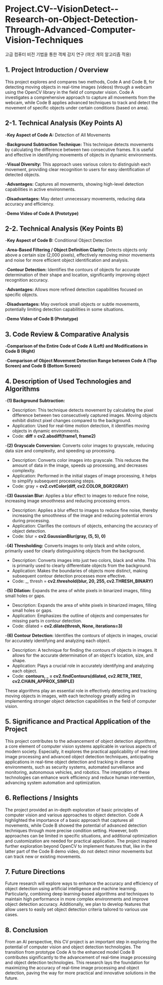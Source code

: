 # Project.CV--VisionDetect--Research-on-Object-Detection-Through-Advanced-Computer-Vision-Techniques
고급 컴퓨터 비전 기법을 통한 객체 감지 연구 (여섯 개의 알고리즘 적용)





## 1. Project Introduction / Overview

This project explores and compares two methods, Code A and Code B, for detecting moving objects in real-time images (videos) through a webcam using the OpenCV library in the field of computer vision. Code A investigates a comprehensive approach to capture all movements from the webcam, while Code B applies advanced techniques to track and detect the movement of specific objects under certain conditions (based on area).



## 2-1. Technical Analysis (Key Points A)

-**Key Aspect of Code A:** Detection of All Movements

-**Background Subtraction Technique:** This technique detects movements by calculating the difference between two consecutive frames. It is useful and effective in identifying movements of objects in dynamic environments.

-**Visual Diversity:** This approach uses various colors to distinguish each movement, providing clear recognition to users for easy identification of detected objects.

-**Advantages:** Captures all movements, showing high-level detection capabilities in active environments.

-**Disadvantages:** May detect unnecessary movements, reducing data accuracy and efficiency.

-**Demo Video of Code A (Prototype)**





## 2-2. Technical Analysis (Key Points B)

-**Key Aspect of Code B:** Conditional Object Detection

-**Area-Based Filtering / Object Definition Clarity:** Detects objects only above a certain size (2,000 pixels), effectively removing minor movements and noise for more efficient object identification and analysis.

-**Contour Detection:** Identifies the contours of objects for accurate determination of their shape and location, significantly improving object recognition accuracy.

-**Advantages:** Allows more refined detection capabilities focused on specific objects.

-**Disadvantages:** May overlook small objects or subtle movements, potentially limiting detection capabilities in some situations.

-**Demo Video of Code B (Prototype)**


## 3. Code Review & Comparative Analysis

-**Comparison of the Entire Code of Code A (Left) and Modifications in Code B (Right)**

-**Comparison of Object Movement Detection Range between Code A (Top Screen) and Code B (Bottom Screen)**



## 4. Description of Used Technologies and Algorithms

-**(1) Background Subtraction:** 
- Description: This technique detects movement by calculating the pixel difference between two consecutively captured images. Moving objects exhibit distinct pixel changes compared to the background.
- Application: Used for real-time motion detection, it identifies moving objects in dynamic environments.
- Code: **diff = cv2.absdiff(frame1, frame2)**


-**(2) Grayscale Conversion:** Converts color images to grayscale, reducing data size and complexity, and speeding up processing.
- Description: Converts color images into grayscale. This reduces the amount of data in the image, speeds up processing, and decreases complexity.
- Application: Performed in the initial stages of image processing, it helps to simplify subsequent processing steps.
- Code: gray = **cv2.cvtColor(diff, cv2.COLOR_BGR2GRAY)**


-**(3) Gaussian Blur:** Applies a blur effect to images to reduce fine noise, increasing image smoothness and reducing processing errors.
- Description: Applies a blur effect to images to reduce fine noise, thereby increasing the smoothness of the image and reducing potential errors during processing.
- Application: Clarifies the contours of objects, enhancing the accuracy of object detection.
- Code: blur = **cv2.GaussianBlur(gray, (5, 5), 0)**


-**(4) Thresholding:** Converts images to only black and white colors, primarily used for clearly distinguishing objects from the background.
- Description: Converts images into just two colors, black and white. This is primarily used to clearly differentiate objects from the background.
- Application: Makes the boundaries of objects more distinct, making subsequent contour detection processes more effective.
- Code: _, thresh = **cv2.threshold(blur, 20, 255, cv2.THRESH_BINARY)**


-**(5) Dilation:** Expands the area of white pixels in binarized images, filling small holes or gaps.
- Description: Expands the area of white pixels in binarized images, filling small holes or gaps.
- Application: Emphasizes the outline of objects and compensates for missing parts in contour detection.
- Code: dilated = **cv2.dilate(thresh, None, iterations=3)**


-**(6) Contour Detection:** Identifies the contours of objects in images, crucial for accurately identifying and analyzing each object.
- Description: A technique for finding the contours of objects in images. It allows for the accurate determination of an object's location, size, and shape.
- Application: Plays a crucial role in accurately identifying and analyzing each object.
- Code: **contours, _ = cv2.findContours(dilated, cv2.RETR_TREE, cv2.CHAIN_APPROX_SIMPLE)**


These algorithms play an essential role in effectively detecting and tracking moving objects in images, with each technology greatly aiding in implementing stronger object detection capabilities in the field of computer vision.


## 5. Significance and Practical Application of the Project

This project contributes to the advancement of object detection algorithms, a core element of computer vision systems applicable in various aspects of modern society. Especially, it explores the practical applicability of real-time image processing and advanced object detection techniques, anticipating applications in real-time object detection and tracking in diverse environments, such as security systems, automated surveillance and monitoring, autonomous vehicles, and robotics. The integration of these technologies can enhance work efficiency and reduce human intervention, advancing system automation and optimization.


## 6. Reflections / Insights

The project provided an in-depth exploration of basic principles of computer vision and various approaches to object detection. Code A highlighted the importance of a basic approach that captures all movements, while Code B showed the potential of advanced detection techniques through more precise condition setting. However, both approaches can be limited in specific situations, and additional optimization and customization are needed for practical application. The project inspired further exploration beyond OpenCV to implement features that, like in the latter part of the Code B demo video, do not detect minor movements but can track new or existing movements.


## 7. Future Directions

Future research will explore ways to enhance the accuracy and efficiency of object detection using artificial intelligence and machine learning. Particularly, combining deep learning-based algorithms and techniques to maintain high performance in more complex environments and improve object detection accuracy. Additionally, we plan to develop features that allow users to easily set object detection criteria tailored to various use cases.


## 8. Conclusion

From an AI perspective, this CV project is an important step in exploring the potential of computer vision and object detection technologies. The transition from prototype Code A to the enhanced model Code B contributes significantly to the advancement of real-time image processing and object detection technologies. This research lays the foundation for maximizing the accuracy of real-time image processing and object detection, paving the way for more practical and innovative solutions in the future.






